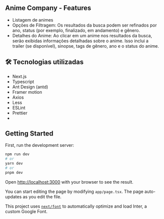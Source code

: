 ## Anime Company - Features
- Listagem de animes
- Opções de Filtragem: Os resultados da busca podem ser refinados por ano, status (por exemplo, finalizado, em andamento) e gênero.
- Detalhes do Anime: Ao clicar em um anime nos resultados da busca, serão exibidas informações detalhadas sobre o anime. Isso inclui a trailer (se disponível), sinopse, tags de gênero, ano e o status do anime.

## 🛠️ Tecnologias utilizadas
- Next.js
- Typescript
- Ant Design (antd)
- Framer motion
- Axios
- Less
- ESLint
- Prettier
- 

## Getting Started

First, run the development server:

```bash
npm run dev
# or
yarn dev
# or
pnpm dev
```

Open [http://localhost:3000](http://localhost:3000) with your browser to see the result.

You can start editing the page by modifying `app/page.tsx`. The page auto-updates as you edit the file.

This project uses [`next/font`](https://nextjs.org/docs/basic-features/font-optimization) to automatically optimize and load Inter, a custom Google Font.


